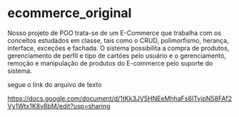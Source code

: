 # ecommerce_original

Nosso projeto de POO trata-se de um E-Commerce que trabalha com os conceitos estudados em classe, tais como o CRUD, polimorfismo, herança, interface, exceções e fachada. O sistema possibilita a compra de produtos, gerenciamento de perfil e tipo de cartões pelo usuário e o gerenciamento, remoção e manipulação de produtos do E-commerce pelo suporte do sistema.

segue o link do arquivo de texto

https://docs.google.com/document/d/1tKk3JV5HNEeMhhaFs6ITvjpN58FAf2Vy1Wtx1K8v8bM/edit?usp=sharing
